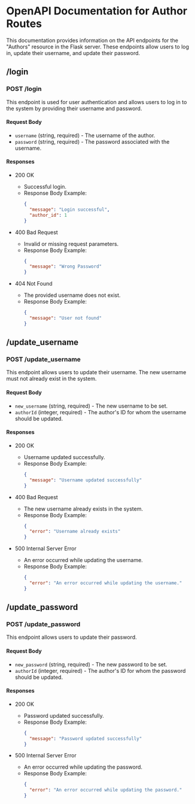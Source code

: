 # OpenAPI Documentation for Author Routes

This documentation provides information on the API endpoints for the "Authors" resource in the Flask server. These endpoints allow users to log in, update their username, and update their password.

## /login

### POST /login

This endpoint is used for user authentication and allows users to log in to the system by providing their username and password.

#### Request Body

- `username` (string, required) - The username of the author.
- `password` (string, required) - The password associated with the username.

#### Responses

- 200 OK
  - Successful login.
  - Response Body Example:
    ```json
    {
      "message": "Login successful",
      "author_id": 1
    }
    ```

- 400 Bad Request
  - Invalid or missing request parameters.
  - Response Body Example:
    ```json
    {
      "message": "Wrong Password"
    }
    ```
- 404 Not Found
  - The provided username does not exist.
  - Response Body Example:
    ```json
    {
      "message": "User not found"
    }
    ```

## /update_username

### POST /update_username

This endpoint allows users to update their username. The new username must not already exist in the system.

#### Request Body

- `new_username` (string, required) - The new username to be set.
- `authorId` (integer, required) - The author's ID for whom the username should be updated.

#### Responses

- 200 OK
  - Username updated successfully.
  - Response Body Example:
    ```json
    {
      "message": "Username updated successfully"
    }
    ```

- 400 Bad Request
  - The new username already exists in the system.
  - Response Body Example:
    ```json
    {
      "error": "Username already exists"
    }
    ```

- 500 Internal Server Error
  - An error occurred while updating the username.
  - Response Body Example:
    ```json
    {
      "error": "An error occurred while updating the username."
    }
    ```

## /update_password

### POST /update_password

This endpoint allows users to update their password.

#### Request Body

- `new_password` (string, required) - The new password to be set.
- `authorId` (integer, required) - The author's ID for whom the password should be updated.

#### Responses

- 200 OK
  - Password updated successfully.
  - Response Body Example:
    ```json
    {
      "message": "Password updated successfully"
    }
    ```

- 500 Internal Server Error
  - An error occurred while updating the password.
  - Response Body Example:
    ```json
    {
      "error": "An error occurred while updating the password."
    }
    ```

